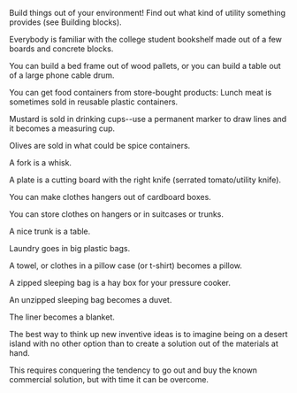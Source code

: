 Build  things  out  of  your  environment!  Find  out  what  kind  of  utility something  provides  (see  Building  blocks).

Everybody  is  familiar  with  the college  student  bookshelf  made  out  of  a  few  boards  and  concrete  blocks.

You can build a bed frame out of wood pallets, or you can build a table out of a large phone  cable  drum.

You  can  get  food  containers  from  store-bought  products: Lunch meat is sometimes sold in reusable plastic containers.

Mustard is sold in drinking cups--use a permanent marker to draw lines and it becomes a measuring cup.

Olives are sold in what could be spice containers.

A fork is a whisk.

A plate is  a  cutting  board  with  the  right  knife  (serrated  tomato/utility  knife).

You  can make clothes hangers out of cardboard boxes.

You can store clothes on hangers or in suitcases or trunks.

A nice trunk is a table.

Laundry goes in big plastic bags.

A  towel,  or  clothes  in  a  pillow  case  (or  t-shirt)  becomes  a  pillow.

A  zipped sleeping  bag  is  a  hay  box  for  your  pressure  cooker.

An  unzipped  sleeping  bag becomes  a  duvet.

The  liner  becomes  a  blanket.

The  best  way  to  think  up  new inventive ideas is to imagine being on a desert island with no other option than to  create  a  solution  out  of  the  materials  at  hand.

This  requires  conquering  the tendency to go out and buy the known commercial solution, but with time it can be overcome.

